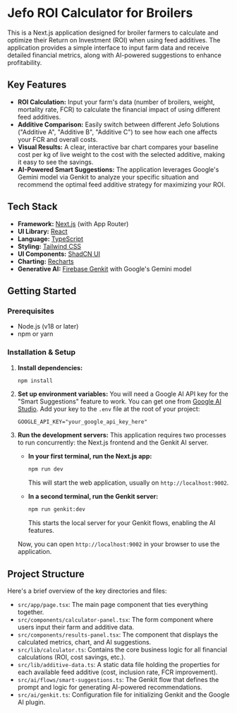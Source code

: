 # Jefo ROI Calculator for Broilers

This is a Next.js application designed for broiler farmers to calculate and optimize their Return on Investment (ROI) when using feed additives. The application provides a simple interface to input farm data and receive detailed financial metrics, along with AI-powered suggestions to enhance profitability.

## Key Features

- **ROI Calculation:** Input your farm's data (number of broilers, weight, mortality rate, FCR) to calculate the financial impact of using different feed additives.
- **Additive Comparison:** Easily switch between different Jefo Solutions ("Additive A", "Additive B", "Additive C") to see how each one affects your FCR and overall costs.
- **Visual Results:** A clear, interactive bar chart compares your baseline cost per kg of live weight to the cost with the selected additive, making it easy to see the savings.
- **AI-Powered Smart Suggestions:** The application leverages Google's Gemini model via Genkit to analyze your specific situation and recommend the optimal feed additive strategy for maximizing your ROI.

## Tech Stack

- **Framework:** [Next.js](https://nextjs.org/) (with App Router)
- **UI Library:** [React](https://react.dev/)
- **Language:** [TypeScript](https://www.typescriptlang.org/)
- **Styling:** [Tailwind CSS](https://tailwindcss.com/)
- **UI Components:** [ShadCN UI](https://ui.shadcn.com/)
- **Charting:** [Recharts](https://recharts.org/)
- **Generative AI:** [Firebase Genkit](https://firebase.google.com/docs/genkit) with Google's Gemini model

## Getting Started

### Prerequisites

- Node.js (v18 or later)
- npm or yarn

### Installation & Setup

1.  **Install dependencies:**
    ```bash
    npm install
    ```

2.  **Set up environment variables:**
    You will need a Google AI API key for the "Smart Suggestions" feature to work. You can get one from [Google AI Studio](https://aistudio.google.com/app/apikey). Add your key to the `.env` file at the root of your project:
    ```
    GOOGLE_API_KEY="your_google_api_key_here"
    ```

3.  **Run the development servers:**
    This application requires two processes to run concurrently: the Next.js frontend and the Genkit AI server.

    - **In your first terminal, run the Next.js app:**
      ```bash
      npm run dev
      ```
      This will start the web application, usually on `http://localhost:9002`.

    - **In a second terminal, run the Genkit server:**
      ```bash
      npm run genkit:dev
      ```
      This starts the local server for your Genkit flows, enabling the AI features.

    Now, you can open `http://localhost:9002` in your browser to use the application.

## Project Structure

Here's a brief overview of the key directories and files:

-   `src/app/page.tsx`: The main page component that ties everything together.
-   `src/components/calculator-panel.tsx`: The form component where users input their farm and additive data.
-   `src/components/results-panel.tsx`: The component that displays the calculated metrics, chart, and AI suggestions.
-   `src/lib/calculator.ts`: Contains the core business logic for all financial calculations (ROI, cost savings, etc.).
-   `src/lib/additive-data.ts`: A static data file holding the properties for each available feed additive (cost, inclusion rate, FCR improvement).
-   `src/ai/flows/smart-suggestions.ts`: The Genkit flow that defines the prompt and logic for generating AI-powered recommendations.
-   `src/ai/genkit.ts`: Configuration file for initializing Genkit and the Google AI plugin.

